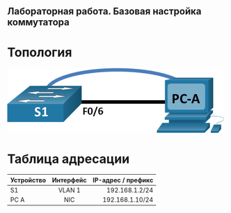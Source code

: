 ## Лабораторная работа. Базовая настройка коммутатора 
# Топология
![](https://github.com/pogodin2004/otusNetwork/blob/main/dz01/topology.png)
# Таблица адресации

| Устройство    | Интерфейс          | IP-адрес / префикс |
| ------------- |:------------------:| ------------------:|
| S1            | VLAN 1             |     192.168.1.2/24 |
| PC A          | NIC                |    192.168.1.10/24 |

